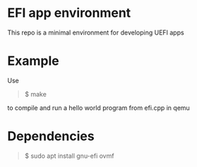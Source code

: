 # EFI app environment

This repo is a minimal environment for developing UEFI apps

# Example

Use

>$ make

to compile and run a hello world program from efi.cpp in qemu

# Dependencies

>$ sudo apt install gnu-efi ovmf
